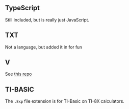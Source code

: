 ## TypeScript
Still included, but is really just JavaScript.

## TXT
Not a language, but added it in for fun

## V
See [this repo](https://github.com/vlang/v)

## TI-BASIC
The ``.8xp`` file extension is for TI-Basic on TI-8X calculators.